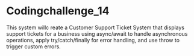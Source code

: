 # Codingchallenge_14

This system willc reate a Customer Support Ticket System that displays support tickets for a business using async/await to handle asynchronous operations, apply try/catch/finally for error handling, and use throw to trigger custom errors.

